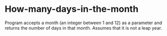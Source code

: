 # How-many-days-in-the-month
 Program accepts a month (an integer between 1 and 12) as a parameter and returns the number of days in that month. Assumes that it is not a leap year.
